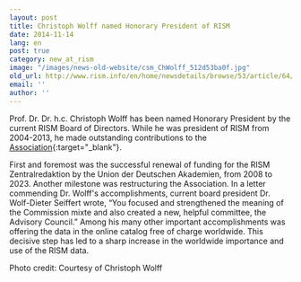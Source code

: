 ```yaml
---
layout: post
title: Christoph Wolff named Honorary President of RISM
date: 2014-11-14
lang: en
post: true
category: new_at_rism
image: "/images/news-old-website/csm_ChWolff_512d53ba0f.jpg"
old_url: http://www.rism.info/en/home/newsdetails/browse/53/article/64/christoph-wolff-named-honorary-president-of-rism.html
email: ''
author: ''
---
```


Prof. Dr. Dr. h.c. Christoph Wolff has been named Honorary President by the current RISM Board of Directors. While he was president of RISM from 2004-2013, he made outstanding contributions to the [Association](/organization/the-association.html){:target="_blank"}.

First and foremost was the successful renewal of funding for the RISM Zentralredaktion by the Union der Deutschen Akademien, from 2008 to 2023. Another milestone was restructuring the Association. In a letter commending Dr. Wolff's accomplishments, current board president Dr. Wolf-Dieter Seiffert wrote, “You focused and strengthened the meaning of the Commission mixte and also created a new, helpful committee, the Advisory Council.” Among his many other important accomplishments was offering the data in the online catalog free of charge worldwide. This decisive step has led to a sharp increase in the worldwide importance and use of the RISM data.


Photo credit: Courtesy of Christoph Wolff

